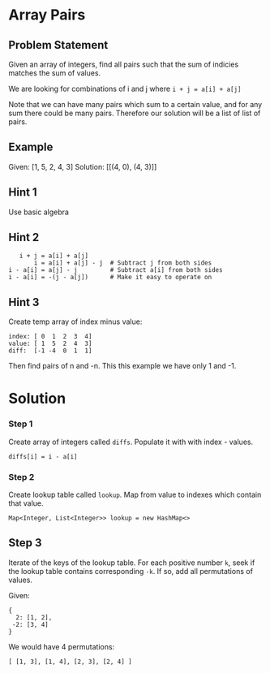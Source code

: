 # Array Pairs

## Problem Statement
Given an array of integers, find all pairs such 
that the sum of indicies matches the sum of values.

We are looking for combinations of i and j where
`i + j = a[i] + a[j]` 

Note that we can have many pairs which sum to a certain value,
and for any sum there could be many pairs. 
Therefore our solution will be a list of list of pairs.


## Example

Given:    [1, 5, 2, 4, 3]
Solution: [[(4, 0), (4, 3)]]

## Hint 1
Use basic algebra

## Hint 2
```
   i + j = a[i] + a[j]
       i = a[i] + a[j] - j  # Subtract j from both sides
i - a[i] = a[j] - j         # Subtract a[i] from both sides
i - a[i] = -(j - a[j])      # Make it easy to operate on  
```


## Hint 3
Create temp array of index minus value:
```
index: [ 0  1  2  3  4] 
value: [ 1  5  2  4  3]
diff:  [-1 -4  0  1  1] 
```
Then find pairs of n and -n. 
This this example we have only 1 and -1.

# Solution

### Step 1 
Create array of integers called `diffs`.
Populate it with with index - values. 

`diffs[i] = i - a[i]`


### Step 2
Create lookup table called `lookup`. 
Map from value to indexes which contain that value.

`Map<Integer, List<Integer>> lookup = new HashMap<>`

## Step 3
Iterate of the keys of the lookup table.
For each positive number `k`, seek if the lookup table contains
corresponding `-k`. If so, add all permutations of values.

Given: 
```
{
  2: [1, 2],
 -2: [3, 4]
}
```

We would have 4 permutations:
 
`[ [1, 3], [1, 4], [2, 3], [2, 4] ]`

 